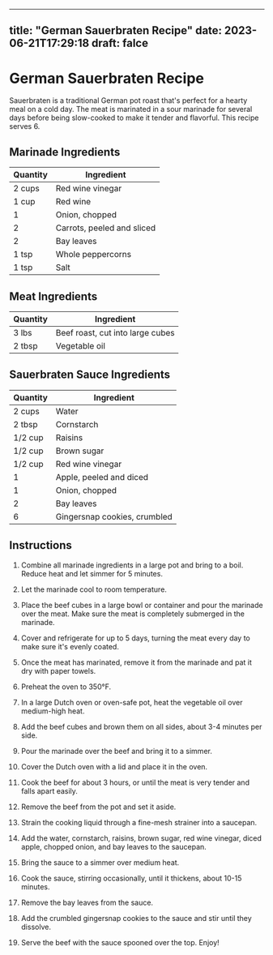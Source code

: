 
---
title: "German Sauerbraten Recipe"
date: 2023-06-21T17:29:18
draft: falce
---

# German Sauerbraten Recipe

Sauerbraten is a traditional German pot roast that's perfect for a hearty meal on a cold day. The meat is marinated in a sour marinade for several days before being slow-cooked to make it tender and flavorful. This recipe serves 6.


## Marinade Ingredients

| Quantity | Ingredient       |
|----------|-----------------|
| 2 cups   | Red wine vinegar |
| 1 cup    | Red wine         |
| 1         | Onion, chopped  |
| 2         | Carrots, peeled and sliced |
| 2         | Bay leaves      |
| 1 tsp    | Whole peppercorns |
| 1 tsp    | Salt             |

## Meat Ingredients

| Quantity | Ingredient |
|----------|------------|
| 3 lbs    | Beef roast, cut into large cubes |
| 2 tbsp   | Vegetable oil |

## Sauerbraten Sauce Ingredients

| Quantity | Ingredient |
|----------|------------|
| 2 cups   | Water      |
| 2 tbsp   | Cornstarch |
| 1/2 cup  | Raisins    |
| 1/2 cup  | Brown sugar |
| 1/2 cup  | Red wine vinegar |
| 1        | Apple, peeled and diced |
| 1        | Onion, chopped |
| 2        | Bay leaves |
| 6        | Gingersnap cookies, crumbled |

## Instructions

1. Combine all marinade ingredients in a large pot and bring to a boil. Reduce heat and let simmer for 5 minutes.

2. Let the marinade cool to room temperature.

3. Place the beef cubes in a large bowl or container and pour the marinade over the meat. Make sure the meat is completely submerged in the marinade.

4. Cover and refrigerate for up to 5 days, turning the meat every day to make sure it's evenly coated.

5. Once the meat has marinated, remove it from the marinade and pat it dry with paper towels.

6. Preheat the oven to 350°F.

7. In a large Dutch oven or oven-safe pot, heat the vegetable oil over medium-high heat.

8. Add the beef cubes and brown them on all sides, about 3-4 minutes per side.

9. Pour the marinade over the beef and bring it to a simmer.

10. Cover the Dutch oven with a lid and place it in the oven.

11. Cook the beef for about 3 hours, or until the meat is very tender and falls apart easily.

12. Remove the beef from the pot and set it aside.

13. Strain the cooking liquid through a fine-mesh strainer into a saucepan.

14. Add the water, cornstarch, raisins, brown sugar, red wine vinegar, diced apple, chopped onion, and bay leaves to the saucepan.

15. Bring the sauce to a simmer over medium heat.

16. Cook the sauce, stirring occasionally, until it thickens, about 10-15 minutes.

17. Remove the bay leaves from the sauce.

18. Add the crumbled gingersnap cookies to the sauce and stir until they dissolve.

19. Serve the beef with the sauce spooned over the top. Enjoy!
